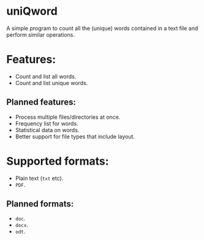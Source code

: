 # uniQword
A simple program to count all the (unique) words contained in a text file and perform similar operations.

# Features:
- Count and list all words.
- Count and list unique words.

## Planned features:
- Process multiple files/directories at once.
- Frequency list for words.
- Statistical data on words.
- Better support for file types that include layout.

# Supported formats:
- Plain text (`txt` etc).
- `PDF`.

## Planned formats:
- `doc`.
- `docx`.
- `odt`.